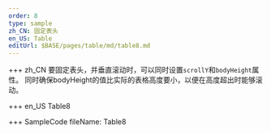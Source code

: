 ```yaml
--- 
order: 8
type: sample
zh_CN: 固定表头
en_US: Table
editUrl: $BASE/pages/table/md/table8.md
---
```


+++ zh_CN
要固定表头，并垂直滚动时，可以同时设置<Code>scrollY</Code>和<Code>bodyHeight</Code>属性。
同时确保bodyHeight的值比实际的表格高度要小，以便在高度超出时能够滚动。

+++ en_US
Table8

+++ SampleCode
fileName: Table8
